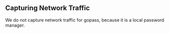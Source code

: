 ## Capturing Network Traffic

We do not capture network traffic for gopass, because it is a local password manager.